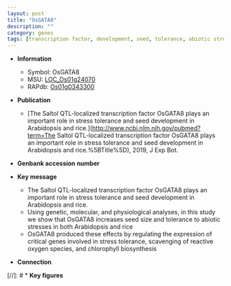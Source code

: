 ```yaml
---
layout: post
title: "OsGATA8"
description: ""
category: genes
tags: [transcription factor, development, seed, tolerance, abiotic stress, stress, biotic stress, seed size, seed development, reactive oxygen species, stress tolerance]
---
```


* **Information**  
    + Symbol: OsGATA8  
    + MSU: [LOC_Os01g24070](http://rice.uga.edu/cgi-bin/ORF_infopage.cgi?orf=LOC_Os01g24070)  
    + RAPdb: [Os01g0343300](http://rapdb.dna.affrc.go.jp/viewer/gbrowse_details/irgsp1?name=Os01g0343300)  

* **Publication**  
    + [The Saltol QTL-localized transcription factor OsGATA8 plays an important role in  stress tolerance and seed development in Arabidopsis and rice.](http://www.ncbi.nlm.nih.gov/pubmed?term=The Saltol QTL-localized transcription factor OsGATA8 plays an important role in  stress tolerance and seed development in Arabidopsis and rice.%5BTitle%5D), 2019, J Exp Bot.

* **Genbank accession number**  

* **Key message**  
    + The Saltol QTL-localized transcription factor OsGATA8 plays an important role in  stress tolerance and seed development in Arabidopsis and rice.
    + Using genetic, molecular, and physiological analyses, in this study we show that OsGATA8 increases seed size and tolerance to abiotic stresses in both Arabidopsis and rice
    + OsGATA8 produced these effects by regulating the expression of critical genes involved in stress tolerance, scavenging of reactive oxygen species, and chlorophyll biosynthesis

* **Connection**  

[//]: # * **Key figures**  


